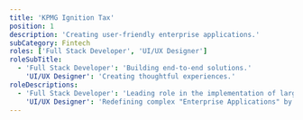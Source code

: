 ```yaml
---
title: 'KPMG Ignition Tax'
position: 1
description: 'Creating user-friendly enterprise applications.'
subCategory: Fintech
roles: ['Full Stack Developer', 'UI/UX Designer']
roleSubTitle:
  - 'Full Stack Developer': 'Building end-to-end solutions.'
    'UI/UX Designer': 'Creating thoughtful experiences.'
roleDescriptions:
  - 'Full Stack Developer': 'Leading role in the implementation of large scale enterprise applications. Experience with both front-end and back-end development, service-oriented architectures, big data and devOps.'
    'UI/UX Designer': 'Redefining complex "Enterprise Applications" by crafting UX flows and designing modern, easy-to-use interfaces. Advocating for product improvements through user research and design thinking.'
---
```

